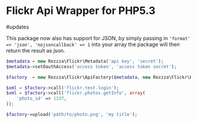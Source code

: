Flickr Api Wrapper for PHP5.3
=============================

#updates

This package now also has support for JSON, by simply passing in `'format' => 'json', 'nojsoncallback' => 1` into your
array the package will then return the result as json.


```php
$metadata = new Rezzza\Flickr\Metadata('api key', 'secret');
$metadata->setOauthAccess('access token', 'access token secret');

$factory  = new Rezzza\Flickr\ApiFactory($metadata, new Rezzza\Flickr\Http\GuzzleAdapter());

$xml = $factory->call('flickr.test.login');
$xml = $factory->call('flickr.photos.getInfo', array(
    'photo_id' => 1337,
));

$factory->upload('path/to/photo.png', 'my title');
```
